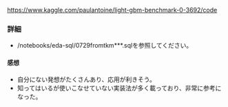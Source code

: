 https://www.kaggle.com/paulantoine/light-gbm-benchmark-0-3692/code

### 詳細
- /notebooks/eda-sql/0729fromtkm***.sqlを参照してください。

#### 感想
- 自分にない発想がたくさんあり、応用が利きそう。
- 知ってはいるが使いこなせていない実装法が多く載っており、非常に参考になった。